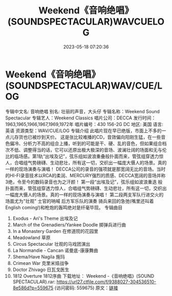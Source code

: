 ﻿---
title: Weekend《音响绝唱》(SOUNDSPECTACULAR)WAVCUELOG
date: 2023-05-18 07:20:36
categories: 古典音乐、新世纪、纯音雅乐
tags: 纯音雅乐
---
# Weekend《音响绝唱》(SOUNDSPECTACULAR)WAV/CUE/LOG

专辑中文名: 音响绝唱
别名: 壮丽的声音，大头仔
专辑名称：Weekend Sound Spectacular
专辑艺人：Weekend Classics
唱片公司：DECCA
发行时间：1963,1965,1966,1967,1969,1972年
唱片编号：430 156-2G DC
地区: 美国
语言: 英语
资源类型：WAV/CUE/LOG
专辑介绍
此唱片现在早已绝版，市面上不多的一点儿存货也已被炒到天价。
这是张比较难播的CD，音效偏向阳刚生猛，在一些音色偏冷、分析力不高的组合上播，听到的可能是干、硬、乱的音色，但如果组合档次不低、调整得当的话，它可以还原出极大极深的音场、波澜壮阔的场面和无与伦比的临场感。第1轨“出埃及记”，弦乐组如波浪重叠般扑面而来，管弦组穿透力惊人，合唱组气势磅礴、生动悲壮，所有这一切，交织出一幅庞大慑人的场景。真的一样的现场演奏与演唱！
DECCA公司的录音的强项就是那宽阔无比的音场。当时的HI-FI录音技术以RCA的柔润、MERCURY强烈的质感、DECCA宽阔的音场并称3绝，令至今的数码录音也为之汗颜！
第一段“出埃及记”，弦乐组如波浪重迭
般扑面而来，管弦组穿透力惊人，合唱组气势磅礴、生动悲壮，所有这一切，交织出一幅庞大慑人的场景。真的一样的现场演奏与演唱！
第二段两支军队行进交火的场面尤为"壮观" 士官的呐喊 后方军乐队的演奏 骑兵来回的急弛(嘴里还叫着English
coming!)和枪炮的轰鸣绝对是纤毫毕现。
专辑曲目
1. Exodus - Ari's Theme 出埃及记
2. March of the Grenadiers/Yankee Doodle 掷弹兵进行曲
3. In a Monastery Garden 在修道院的花园里
4. Meadowland 草原
5. Circus Spectacular 壮观的马戏团演出
6. La Normandie - Cancan 诺曼底-康康舞曲
7. Shema/Have Nagila 施玛
8. Crimean War 克里米娅战争
9. Doctor Zhivago 日瓦戈医生
10. 1812 Overture 1812序曲
下载地址：
Weekend -《音响绝唱》(SOUND SPECTACULAR).rar: https://url27.ctfile.com/f/9388027-304536510-8e586d?p=559675
(访问密码: 559675)
原文：[链接](https://blog.sina.com.cn/s/blog_1647c7e76010311wx.html)